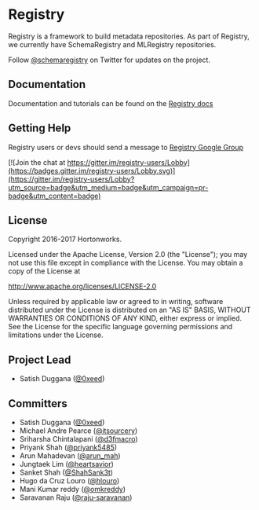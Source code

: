 # Registry

Registry is a framework to build metadata repositories. As part of Registry, we currently have SchemaRegistry and MLRegistry repositories.

Follow [@schemaregistry](https://twitter.com/schemaregistry) on Twitter for updates on the project.

## Documentation
Documentation and tutorials can be found on the [Registry docs](http://registry-project.readthedocs.io/en/latest/)


## Getting Help

Registry users or devs should send a message to [Registry Google Group](https://groups.google.com/forum/#!forum/registry)

[![Join the chat at https://gitter.im/registry-users/Lobby](https://badges.gitter.im/registry-users/Lobby.svg)](https://gitter.im/registry-users/Lobby?utm_source=badge&utm_medium=badge&utm_campaign=pr-badge&utm_content=badge)


## License

Copyright 2016-2017 Hortonworks.
 
Licensed under the Apache License, Version 2.0 (the "License");
you may not use this file except in compliance with the License.
You may obtain a copy of the License at
  
http://www.apache.org/licenses/LICENSE-2.0
 
Unless required by applicable law or agreed to in writing, software
distributed under the License is distributed on an "AS IS" BASIS,
WITHOUT WARRANTIES OR CONDITIONS OF ANY KIND, either express or implied.
See the License for the specific language governing permissions and
limitations under the License.

## Project Lead

* Satish Duggana ([@0xeed](https://twitter.com/0xeed))

## Committers

* Satish Duggana ([@0xeed](https://twitter.com/0xeed))
* Michael Andre Pearce ([@itsourcery](http://twitter.com/itsourcery))
* Sriharsha Chintalapani ([@d3fmacro](http://twitter.com/d3fmacro))
* Priyank Shah ([@priyank5485](http://twitter.com/priyank5485))
* Arun Mahadevan ([@arun_mah](http://twitter.com/arun_mah))
* Jungtaek Lim ([@heartsavior](http://twitter.com/heartsavior))
* Sanket Shah ([@ShahSank3t](http://twitter.com/ShahSank3t))
* Hugo da Cruz Louro ([@hlouro](http://twitter.com/hlouro))
* Mani Kumar reddy ([@omkreddy](http://twitter.com/omkreddy))
* Saravanan Raju ([@raju-saravanan](https://github.com/raju-saravanan))
